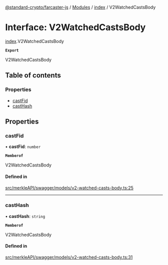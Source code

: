 [@standard-crypto/farcaster-js](../README.md) / [Modules](../modules.md) / [index](../modules/index.md) / V2WatchedCastsBody

# Interface: V2WatchedCastsBody

[index](../modules/index.md).V2WatchedCastsBody

**`Export`**

V2WatchedCastsBody

## Table of contents

### Properties

- [castFid](index.V2WatchedCastsBody.md#castfid)
- [castHash](index.V2WatchedCastsBody.md#casthash)

## Properties

### castFid

• **castFid**: `number`

**`Memberof`**

V2WatchedCastsBody

#### Defined in

[src/merkleAPI/swagger/models/v2-watched-casts-body.ts:25](https://github.com/standard-crypto/farcaster-js/blob/main/src/merkleAPI/swagger/models/v2-watched-casts-body.ts#L25)

___

### castHash

• **castHash**: `string`

**`Memberof`**

V2WatchedCastsBody

#### Defined in

[src/merkleAPI/swagger/models/v2-watched-casts-body.ts:31](https://github.com/standard-crypto/farcaster-js/blob/main/src/merkleAPI/swagger/models/v2-watched-casts-body.ts#L31)
